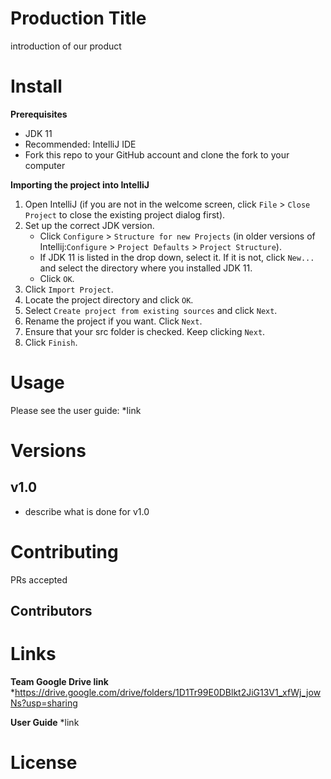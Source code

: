 Production Title
================
introduction of our product

# Install
**Prerequisites**

* JDK 11
* Recommended: IntelliJ IDE
* Fork this repo to your GitHub account and clone the fork to your computer

**Importing the project into IntelliJ**

1. Open IntelliJ (if you are not in the welcome screen, click `File` > `Close Project` to close the existing project dialog first).
1. Set up the correct JDK version.
   * Click `Configure` > `Structure for new Projects` (in older versions of Intellij:`Configure` > `Project Defaults` > `Project Structure`).
   * If JDK 11 is listed in the drop down, select it. If it is not, click `New...` and select the directory where you installed JDK 11.
   * Click `OK`.
1. Click `Import Project`.
1. Locate the project directory and click `OK`.
1. Select `Create project from existing sources` and click `Next`.
1. Rename the project if you want. Click `Next`.
1. Ensure that your src folder is checked. Keep clicking `Next`.
1. Click `Finish`.

# Usage
Please see the user guide: 
*link

# Versions
v1.0
-----
* describe what is done for v1.0

# Contributing 
PRs accepted 

Contributors
------------

# Links

**Team Google Drive link**
*https://drive.google.com/drive/folders/1D1Tr99E0DBlkt2JiG13V1_xfWj_jowNs?usp=sharing

**User Guide**
*link

# License

